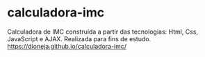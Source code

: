 # calculadora-imc
Calculadora de IMC construída a partir das tecnologias: Html, Css, JavaScript e AJAX. Realizada para fins de estudo.
https://dioneja.github.io/calculadora-imc/
